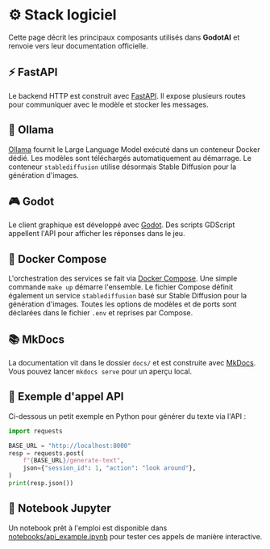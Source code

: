 # ⚙️ Stack logiciel

Cette page décrit les principaux composants utilisés dans **GodotAI** et renvoie vers leur documentation officielle.

## ⚡ FastAPI
Le backend HTTP est construit avec [FastAPI](https://fastapi.tiangolo.com/). Il expose plusieurs routes pour communiquer avec le modèle et stocker les messages.

## 🦙 Ollama
[Ollama](https://github.com/ollama/ollama) fournit le Large Language Model exécuté dans un conteneur Docker dédié. Les modèles sont téléchargés automatiquement au démarrage. Le conteneur `stablediffusion` utilise désormais Stable Diffusion pour la génération d'images.

## 🎮 Godot
Le client graphique est développé avec [Godot](https://docs.godotengine.org/en/stable/). Des scripts GDScript appellent l'API pour afficher les réponses dans le jeu.

## 🐳 Docker Compose
L'orchestration des services se fait via [Docker Compose](https://docs.docker.com/compose/). Une simple commande `make up` démarre l'ensemble.
Le fichier Compose définit également un service `stablediffusion` basé sur Stable Diffusion pour la génération d'images.
Toutes les options de modèles et de ports sont déclarées dans le fichier `.env` et reprises par Compose.

## 📚 MkDocs
La documentation vit dans le dossier `docs/` et est construite avec [MkDocs](https://www.mkdocs.org/). Vous pouvez lancer `mkdocs serve` pour un aperçu local.

## 📜 Exemple d'appel API
Ci-dessous un petit exemple en Python pour générer du texte via l'API :

```python
import requests

BASE_URL = "http://localhost:8000"
resp = requests.post(
    f"{BASE_URL}/generate-text",
    json={"session_id": 1, "action": "look around"},
)
print(resp.json())
```

## 📓 Notebook Jupyter
Un notebook prêt à l'emploi est disponible dans [notebooks/api_example.ipynb](notebooks/api_example.ipynb) pour tester ces appels de manière interactive.
